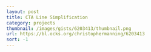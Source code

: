 ```yaml
---
layout: post
title: CTA Line Simplification
category: projects
thumbnail: /images/gists/6203413/thumbnail.png
url: https://bl.ocks.org/christophermanning/6203413
sort: -1
---
```

